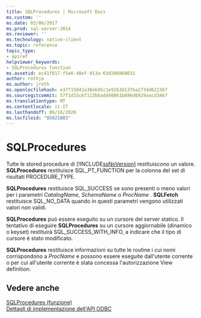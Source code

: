 ```yaml
---
title: SQLProcedures | Microsoft Docs
ms.custom: ''
ms.date: 03/06/2017
ms.prod: sql-server-2014
ms.reviewer: ''
ms.technology: native-client
ms.topic: reference
topic_type:
- apiref
helpviewer_keywords:
- SQLProcedures function
ms.assetid: ec41f017-f5e0-40ef-913a-65d206068631
author: rothja
ms.author: jroth
ms.openlocfilehash: e37f15841a36eb95c1e9263d137ba2734d622367
ms.sourcegitcommit: 57f1d15c67113bbadd40861b886d6929aacd3467
ms.translationtype: MT
ms.contentlocale: it-IT
ms.lasthandoff: 06/18/2020
ms.locfileid: "85021803"
---
```

# <a name="sqlprocedures"></a>SQLProcedures
  Tutte le stored procedure di [!INCLUDE[ssNoVersion](../../includes/ssnoversion-md.md)] restituiscono un valore. **SQLProcedures** restituisce SQL_PT_FUNCTION per la colonna del set di risultati PROCEDURE_TYPE.  
  
 **SQLProcedures** restituisce SQL_SUCCESS se sono presenti o meno valori per i parametri *CatalogName, SchemaName* o *ProcName* . **SQLFetch** restituisce SQL_NO_DATA quando in questi parametri vengono utilizzati valori non validi.  
  
 **SQLProcedures** può essere eseguito su un cursore del server statico. Il tentativo di eseguire **SQLProcedures** su un cursore aggiornabile (dinamico o keyset) restituirà SQL_SUCCESS_WITH_INFO, a indicare che il tipo di cursore è stato modificato.  
  
 **SQLProcedures** restituisce informazioni su tutte le routine i cui nomi corrispondono a *ProcName* e possono essere eseguite dall'utente corrente o per cui all'utente corrente è stata concessa l'autorizzazione View definition.  
  
## <a name="see-also"></a>Vedere anche  
 [SQLProcedures (funzione)](https://go.microsoft.com/fwlink/?LinkId=59364)   
 [Dettagli di implementazione dell'API ODBC](odbc-api-implementation-details.md)  
  
  
